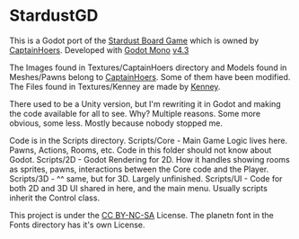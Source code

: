 # StardustGD
 This is a Godot port of the [Stardust Board Game](https://www.thegamecrafter.com/games/stardust2) which is owned by [CaptainHoers](https://captainhoers.tumblr.com/).
 Developed with [Godot Mono](https://godotengine.org/) [v4.3](https://godotengine.org/download/archive/4.3-stable/)
 
 The Images found in Textures/CaptainHoers directory and Models found in Meshes/Pawns belong to [CaptainHoers](https://captainhoers.tumblr.com/). Some of them have been modified.
 The Files found in Textures/Kenney are made by [Kenney](https://kenney.nl/).

 There used to be a Unity version, but I'm rewriting it in Godot and making the code available for all to see.
 Why? Multiple reasons. Some more obvious, some less. Mostly because nobody stopped me.

 Code is in the Scripts directory.
 Scripts/Core - Main Game Logic lives here. Pawns, Actions, Rooms, etc. Code in this folder should not know about Godot.
 Scripts/2D - Godot Rendering for 2D. How it handles showing rooms as sprites, pawns, interactions between the Core code and the Player.
 Scripts/3D - ^^ same, but for 3D. Largely unfinished.
 Scripts/UI - Code for both 2D and 3D UI shared in here, and the main menu. Usually scripts inherit the Control class.

 This project is under the [CC BY-NC-SA](https://creativecommons.org/licenses/by-nc-sa/3.0/) License.
 The planetn font in the Fonts directory has it's own License.